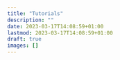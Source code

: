 ```yaml
---
title: "Tutorials"
description: ""
date: 2023-03-17T14:08:59+01:00
lastmod: 2023-03-17T14:08:59+01:00
draft: true
images: []
---
```

